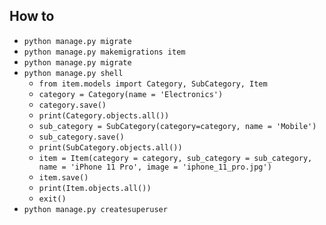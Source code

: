 ## How to
- `python manage.py migrate`
- `python manage.py makemigrations item`
- `python manage.py migrate`
- `python manage.py shell`
  - `from item.models import Category, SubCategory, Item`
  - `category = Category(name = 'Electronics')`
  - `category.save()`
  - `print(Category.objects.all())`
  - `sub_category = SubCategory(category=category, name = 'Mobile')`
  - `sub_category.save()`
  - `print(SubCategory.objects.all())`
  - `item = Item(category = category, sub_category = sub_category, name = 'iPhone 11 Pro', image = 'iphone_11_pro.jpg')`
  - `item.save()`
  - `print(Item.objects.all())`
  - `exit()`
- `python manage.py createsuperuser`
